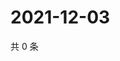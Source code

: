 # 2021-12-03

共 0 条

<!-- BEGIN WEIBO -->
<!-- 最后更新时间 Fri Dec 03 2021 19:07:44 GMT+0800 (China Standard Time) -->

<!-- END WEIBO -->
